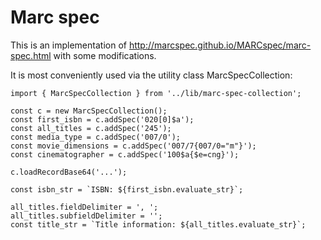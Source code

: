 # Marc spec

This is an implementation of http://marcspec.github.io/MARCspec/marc-spec.html with some modifications.

It is most conveniently used via the utility class MarcSpecCollection:

```
import { MarcSpecCollection } from '../lib/marc-spec-collection';

const c = new MarcSpecCollection();
const first_isbn = c.addSpec('020[0]$a');
const all_titles = c.addSpec('245');
const media_type = c.addSpec('007/0');
const movie_dimensions = c.addSpec('007/7{007/0="m"}');
const cinematographer = c.addSpec('100$a{$e=cng}');

c.loadRecordBase64('...');

const isbn_str = `ISBN: ${first_isbn.evaluate_str}`;

all_titles.fieldDelimiter = ', ';
all_titles.subfieldDelimiter = '';
const title_str = `Title information: ${all_titles.evaluate_str}`;
```
